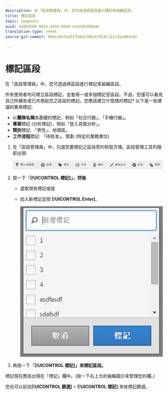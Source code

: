 ```yaml
---
description: 在「區段管理員」中，您可透過將區段進行標記來組織區段。
title: 標記區段
topic: Segments
uuid: 2adb95b8-862e-439a-8694-e2ee163066a6
translation-type: tm+mt
source-git-commit: 99ee24efaa517e8da700c67818c111c4aa90dc02

---
```



# 標記區段

在「區段管理員」中，您可透過將區段進行標記來組織區段。

所有使用者均可建立區段標記，並套用一或多個標記至區段。不過，您僅可以看見自己所擁有或已共用給您之區段的標記。您應該建立什麼樣的標記? 以下是一些建議的實用標記:

* 以&#x200B;**團隊名稱**&#x200B;為基礎的標記，例如「社交行銷」、「手機行銷」。
* **專案**&#x200B;標記 (分析標記)，例如「登入頁面分析」。
* **類別**&#x200B;標記: 「男性」、地理區。
* **工作流程**&#x200B;標記: 「待核准」、策劃 (特定的業務單位)

1. 在「區段管理員」中，勾選您要標記之區段旁的核取方塊。區段管理工具列隨即出現:

   ![](assets/segment_mgmt_toolbar.png)

1. 按一下「**[!UICONTROL 標記]」，然後**

   * 選取現有標記或是
   * 加入新標記並按 **[!UICONTROL Enter]**。

      ![](assets/tagging_ui.png)

1. 再按一下「**[!UICONTROL 標記]」來標記區段。**

標記現在應該出現在「標記」欄中。(按一下右上方的齒輪圖示來管理您的欄。)

您也可以前往&#x200B;**[!UICONTROL 篩選]** &gt; **[!UICONTROL 標記]** 來依標記篩選。
